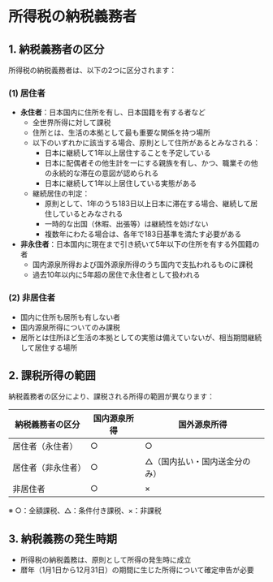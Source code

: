 # 所得税の納税義務者

## 1. 納税義務者の区分

所得税の納税義務者は、以下の2つに区分されます：

### (1) 居住者
- **永住者**：日本国内に住所を有し、日本国籍を有する者など
  - 全世界所得に対して課税
  - 住所とは、生活の本拠として最も重要な関係を持つ場所
  - 以下のいずれかに該当する場合、原則として住所があるとみなされる：
    - 日本に継続して1年以上居住することを予定している
    - 日本に配偶者その他生計を一にする親族を有し、かつ、職業その他の永続的な滞在の意図が認められる
    - 日本に継続して1年以上居住している実態がある
  - 継続居住の判定：
    - 原則として、1年のうち183日以上日本に滞在する場合、継続して居住しているとみなされる
    - 一時的な出国（休暇、出張等）は継続性を妨げない
    - 複数年にわたる場合は、各年で183日基準を満たす必要がある
- **非永住者**：日本国内に現在まで引き続いて5年以下の住所を有する外国籍の者
  - 国内源泉所得および国外源泉所得のうち国内で支払われるものに課税
  - 過去10年以内に5年超の居住で永住者として扱われる

### (2) 非居住者
- 国内に住所も居所も有しない者
- 国内源泉所得についてのみ課税
- 居所とは住所ほど生活の本拠としての実態は備えていないが、相当期間継続して居住する場所

## 2. 課税所得の範囲

納税義務者の区分により、課税される所得の範囲が異なります：

| 納税義務者の区分 | 国内源泉所得 | 国外源泉所得 |
|------------|------------|------------|
| 居住者（永住者） | ○ | ○ |
| 居住者（非永住者） | ○ | △（国内払い・国内送金分のみ） |
| 非居住者 | ○ | × |

※ ○：全額課税、△：条件付き課税、×：非課税

## 3. 納税義務の発生時期

- 所得税の納税義務は、原則として所得の発生時に成立
- 暦年（1月1日から12月31日）の期間に生じた所得について確定申告が必要
